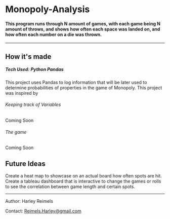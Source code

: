 # Monopoly-Analysis

#### This program runs through N amount of games, with each game being N amount of throws, and shows how often each space was landed on, and how often each number on a die was thrown.
<hr/>


## How it's made
##### Tech Used: Python Pandas
This project uses Pandas to log information that will be later used to determine probabilities of properties in the game of Monopoly. This project was inspired by 

###### Keeping track of Variables
Coming Soon

###### The game
Coming Soon

## Future Ideas
Create a heat map to showcase on an actual board how often spots are hit.
Create a tableau dashboard that is interactive to change the games or rolls to see the correlation between game length and certain spots.
<hr/>

Author: Harley Reimels

Contact: Reimels.Harley@gmail.com
